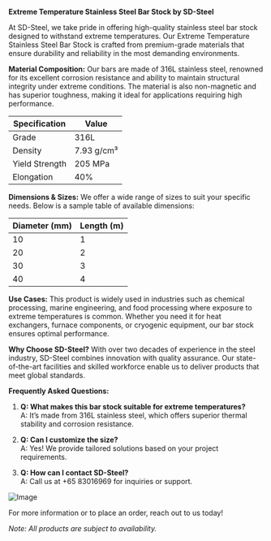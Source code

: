 **Extreme Temperature Stainless Steel Bar Stock by SD-Steel**

At SD-Steel, we take pride in offering high-quality stainless steel bar stock designed to withstand extreme temperatures. Our Extreme Temperature Stainless Steel Bar Stock is crafted from premium-grade materials that ensure durability and reliability in the most demanding environments.

**Material Composition:**
Our bars are made of 316L stainless steel, renowned for its excellent corrosion resistance and ability to maintain structural integrity under extreme conditions. The material is also non-magnetic and has superior toughness, making it ideal for applications requiring high performance.

| **Specification** | **Value**         |
|--------------------|-------------------|
| Grade              | 316L             |
| Density            | 7.93 g/cm³       |
| Yield Strength     | 205 MPa          |
| Elongation         | 40%              |

**Dimensions & Sizes:**
We offer a wide range of sizes to suit your specific needs. Below is a sample table of available dimensions:

| **Diameter (mm)** | **Length (m)** |
|-------------------|----------------|
| 10                | 1              |
| 20                | 2              |
| 30                | 3              |
| 40                | 4              |

**Use Cases:**
This product is widely used in industries such as chemical processing, marine engineering, and food processing where exposure to extreme temperatures is common. Whether you need it for heat exchangers, furnace components, or cryogenic equipment, our bar stock ensures optimal performance.

**Why Choose SD-Steel?**
With over two decades of experience in the steel industry, SD-Steel combines innovation with quality assurance. Our state-of-the-art facilities and skilled workforce enable us to deliver products that meet global standards.

**Frequently Asked Questions:**

1. **Q: What makes this bar stock suitable for extreme temperatures?**  
   A: It’s made from 316L stainless steel, which offers superior thermal stability and corrosion resistance.

2. **Q: Can I customize the size?**  
   A: Yes! We provide tailored solutions based on your project requirements.

3. **Q: How can I contact SD-Steel?**  
   A: Call us at +65 83016969 for inquiries or support.

![Image](https://github.com/user-attachments/assets/2567258e-e124-4816-932d-1809bd27ef0b)

For more information or to place an order, reach out to us today!

*Note: All products are subject to availability.*